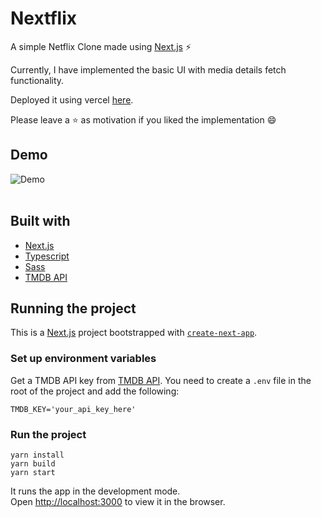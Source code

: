 # Nextflix 
A simple Netflix Clone made using [Next.js](https://nextjs.org/) ⚡

Currently, I have implemented the basic UI with media details fetch functionality.


Deployed it using vercel [here](https://nextflix-azure.vercel.app/).

Please leave a ⭐ as motivation if you liked the implementation 😄


## Demo
![Demo](/public/assets/demo.gif)
<br />
<br />

## Built with
* [Next.js](https://nextjs.org/)
* [Typescript](https://www.typescriptlang.org/)
* [Sass](https://sass-lang.com/)
* [TMDB API](https://www.themoviedb.org/)


## Running the project
This is a [Next.js](https://nextjs.org/) project bootstrapped with [`create-next-app`](https://github.com/vercel/next.js/tree/canary/packages/create-next-app).


### Set up environment variables

Get a TMDB API key from [TMDB API](https://www.themoviedb.org/).
You need to create a `.env` file in the root of the project and add the following:
```
TMDB_KEY='your_api_key_here'
```

### Run the project

```
yarn install
yarn build
yarn start
```

It runs the app in the development mode.<br />
Open [http://localhost:3000](http://localhost:3000) to view it in the browser. 


